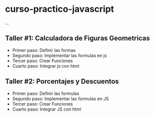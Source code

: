 # curso-practico-javascript

...

## Taller #1: Calculadora de Figuras Geometricas

- Primer paso: Definir las formas
- Segundo paso: Implementar las formulas en js
- Tercer paso: Crear Funciones
- Cuarto paso: Integrar js con html

## Taller #2: Porcentajes y Descuentos

- Primer paso: Definir las formulas
- Segundo paso: Implementar las formulas en JS
- Tercer paso: Crear Funciones
- Cuarto paso: Integrar JS con html